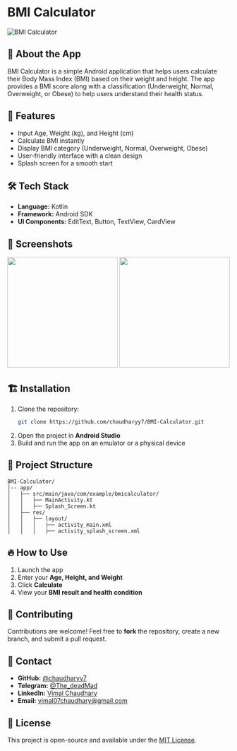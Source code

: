 # BMI Calculator 

![BMI Calculator](https://img.shields.io/badge/Kotlin-Android-blue.svg)

## 📱 About the App
BMI Calculator is a simple Android application that helps users calculate their Body Mass Index (BMI) based on their weight and height. The app provides a BMI score along with a classification (Underweight, Normal, Overweight, or Obese) to help users understand their health status.

## 🚀 Features
- Input Age, Weight (kg), and Height (cm)
- Calculate BMI instantly
- Display BMI category (Underweight, Normal, Overweight, Obese)
- User-friendly interface with a clean design
- Splash screen for a smooth start

## 🛠️ Tech Stack
- **Language:** Kotlin
- **Framework:** Android SDK
- **UI Components:** EditText, Button, TextView, CardView

## 📸 Screenshots  
<img src="https://github.com/user-attachments/assets/d1b600a1-1d84-4601-b8ce-4312a7e89ac9.png" width="250">  
<img src="https://github.com/user-attachments/assets/8999b3a6-0e33-4ff9-b32d-f769c748d31a.png" width="250">  



## 🏗️ Installation
1. Clone the repository:
   ```sh
   git clone https://github.com/chaudharyy7/BMI-Calculator.git
   ```
2. Open the project in **Android Studio**
3. Build and run the app on an emulator or a physical device

## 📂 Project Structure
```
BMI-Calculator/
│-- app/
│   ├── src/main/java/com/example/bmicalculator/
│   │   ├── MainActivity.kt
│   │   ├── Splash_Screen.kt
│   ├── res/
│   │   ├── layout/
│   │   │   ├── activity_main.xml
│   │   │   ├── activity_splash_screen.xml
```

## 🔥 How to Use
1. Launch the app
2. Enter your **Age, Height, and Weight**
3. Click **Calculate**
4. View your **BMI result and health condition**

## 🤝 Contributing
Contributions are welcome! Feel free to **fork** the repository, create a new branch, and submit a pull request.

## 📩 Contact
- **GitHub:** [@chaudharyy7](https://github.com/chaudharyy7)
- **Telegram:** [@The_deadMad](https://t.me/The_deadMad)
- **LinkedIn:** [Vimal Chaudhary](https://www.linkedin.com/in/vimal-chaudhary-993303326)
- **Email:** [vimal07chaudhary@gmail.com](mailto:vimal07chaudhary@gmail.com)

## 📜 License
This project is open-source and available under the [MIT License](LICENSE).
